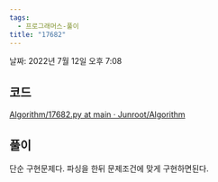 ```yaml
---
tags:
  - 프로그래머스-풀이
title: "17682"
---
```


날짜: 2022년 7월 12일 오후 7:08

## 코드

[Algorithm/17682.py at main · Junroot/Algorithm](https://github.com/Junroot/Algorithm/blob/main/programmers/17682.py)

## 풀이

단순 구현문제다. 파싱을 한뒤 문제조건에 맞게 구현하면된다.
